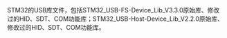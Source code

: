 STM32的USB库文件，包括STM32_USB-FS-Device_Lib_V3.3.0原始库、修改过的HID、SDT、COM功能库；STM32_USB-Host-Device_Lib_V2.2.0原始库、修改过的HID、SDT、COM功能库。
